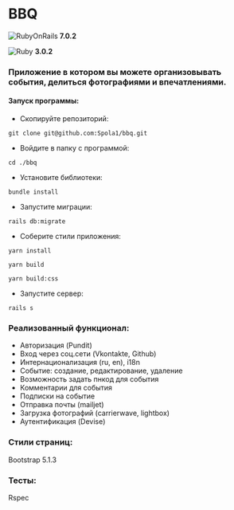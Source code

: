 # BBQ

![RubyOnRails](https://img.shields.io/badge/Ruby_on_Rails-CC0000?style=for-the-badge&logo=ruby-on-rails&logoColor=white)
**7.0.2**


![Ruby](https://img.shields.io/badge/Ruby-CC0000?style=for-the-badge&logo=ruby-on-rails&logoColor=white) 
**3.0.2**

### Приложение в котором вы можете организовывать события, делиться фотографиями и впечатлениями.


#### Запуск программы:

* Скопируйте репозиторий:

```
git clone git@github.com:Spola1/bbq.git
```

* Войдите в папку с программой:

```
cd ./bbq
```

* Установите библиотеки:

```
bundle install
```

* Запустите миграции:

```
rails db:migrate
```

* Соберите стили приложения:

```
yarn install
```

```
yarn build
```

```
yarn build:css
```

* Запустите сервер:

```
rails s
```


### Реализованный функционал:

- Авторизация (Pundit)
- Вход через соц.сети (Vkontakte, Github)
- Интернационализация (ru, en), i18n
- Событие: создание, редактирование, удаление
- Возможность задать пнкод для события
- Комментарии для события
- Подписки на событие
- Отправка почты (mailjet)
- Загрузка фотографий (carrierwave, lightbox)
- Аутентификация (Devise)

### Стили страниц: 

Bootstrap 5.1.3

### Тесты:

Rspec
